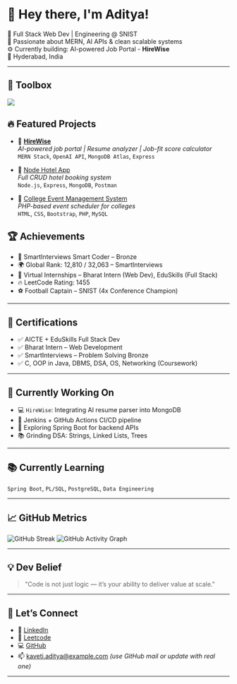 # 👋 Hey there, I'm Aditya! 

🚀 Full Stack Web Dev | Engineering @ SNIST  
🧠 Passionate about MERN, AI APIs & clean scalable systems  
⚙️ Currently building: AI-powered Job Portal - **HireWise**  
📍 Hyderabad, India

---

## 🧰 Toolbox

<img src="https://skillicons.dev/icons?i=js,nodejs,react,express,mongodb,java,git,github,html,css,tailwind,figma,postman,vscode,c" />

## 🔥 Featured Projects
- 🎯 [**HireWise**](https://aditya2838.github.io/H/)  
  *AI-powered job portal | Resume analyzer | Job-fit score calculator*  
  `MERN Stack`, `OpenAI API`, `MongoDB Atlas`, `Express`

- 🏨 [Node Hotel App](https://github.com/Aditya2838/hotels_nodejs)  
  *Full CRUD hotel booking system*  
  `Node.js`, `Express`, `MongoDB`, `Postman`

- 📅 [College Event Management System]()  
  *PHP-based event scheduler for colleges*  
  `HTML`, `CSS`, `Bootstrap`, `PHP`, `MySQL`


## 🏆 Achievements

- 🧠 SmartInterviews Smart Coder – Bronze  
- 🌍 Global Rank: 12,810 / 32,063 – SmartInterviews  
- 🧩 Virtual Internships – Bharat Intern (Web Dev), EduSkills (Full Stack)  
- 🔥 LeetCode Rating: 1455  
- ⚽ Football Captain – SNIST (4x Conference Champion)

---

## 💼 Certifications

- ✅ AICTE + EduSkills Full Stack Dev  
- ✅ Bharat Intern – Web Development  
- ✅ SmartInterviews – Problem Solving Bronze  
- ✅ C, OOP in Java, DBMS, DSA, OS, Networking (Coursework)

---

## 📅 Currently Working On

- 💻 `HireWise`: Integrating AI resume parser into MongoDB  
- 🔧 Jenkins + GitHub Actions CI/CD pipeline  
- 🧠 Exploring Spring Boot for backend APIs  
- 📚 Grinding DSA: Strings, Linked Lists, Trees

---

## 📚 Currently Learning

`Spring Boot`, `PL/SQL`, `PostgreSQL`, `Data Engineering`

---

## 📈 GitHub Metrics

![GitHub Streak](https://streak-stats.demolab.com?user=Aditya2838&theme=dark&hide_border=true)
![GitHub Activity Graph](https://github-readme-activity-graph.vercel.app/graph?username=Aditya2838&theme=github-compact)

---

## 💡 Dev Belief

> "Code is not just logic — it’s your ability to deliver value at scale."

---

## 🔗 Let’s Connect

- 💼 [LinkedIn](https://linkedin.com/in/kaveti-aditya)  
- 🧠 [Leetcode](https://leetcode.com/aadityaa88)  
- 💻 [GitHub](https://github.com/Aditya2838)  
- 📫 kaveti.aditya@example.com *(use GitHub mail or update with real one)*

---

<!-- You can add Spotify / Blog auto-updaters below if needed -->

